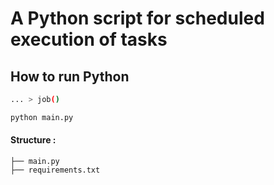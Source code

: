 # A Python script for scheduled execution of tasks

## How to run Python
```bash
... > job()

python main.py
```

#### Structure :
```
├── main.py
├── requirements.txt
```

